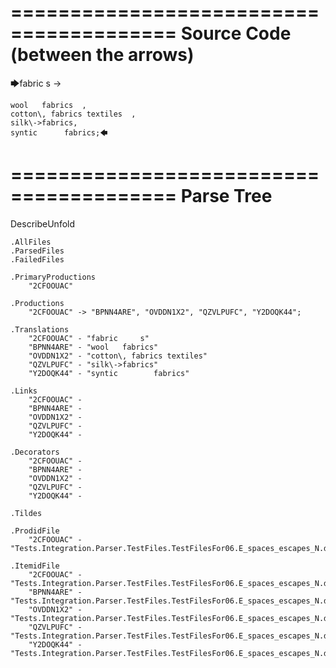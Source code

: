 ========================================
Source Code (between the arrows)
========================================

🡆fabric     s 	->

	wool   fabrics	,
	cotton\, fabrics textiles  ,
    silk\->fabrics,
    syntic 		fabrics;🡄

========================================
Parse Tree
========================================
DescribeUnfold

    .AllFiles
    .ParsedFiles
    .FailedFiles

    .PrimaryProductions
        "2CFOOUAC" 

    .Productions
        "2CFOOUAC" -> "BPNN4ARE", "OVDDN1X2", "QZVLPUFC", "Y2DOQK44";

    .Translations
        "2CFOOUAC" - "fabric     s"
        "BPNN4ARE" - "wool   fabrics"
        "OVDDN1X2" - "cotton\, fabrics textiles"
        "QZVLPUFC" - "silk\->fabrics"
        "Y2DOQK44" - "syntic 		fabrics"

    .Links
        "2CFOOUAC" - 
        "BPNN4ARE" - 
        "OVDDN1X2" - 
        "QZVLPUFC" - 
        "Y2DOQK44" - 

    .Decorators
        "2CFOOUAC" - 
        "BPNN4ARE" - 
        "OVDDN1X2" - 
        "QZVLPUFC" - 
        "Y2DOQK44" - 

    .Tildes

    .ProdidFile
        "2CFOOUAC" - "Tests.Integration.Parser.TestFiles.TestFilesFor06.E_spaces_escapes_N.ds"

    .ItemidFile
        "2CFOOUAC" - "Tests.Integration.Parser.TestFiles.TestFilesFor06.E_spaces_escapes_N.ds"
        "BPNN4ARE" - "Tests.Integration.Parser.TestFiles.TestFilesFor06.E_spaces_escapes_N.ds"
        "OVDDN1X2" - "Tests.Integration.Parser.TestFiles.TestFilesFor06.E_spaces_escapes_N.ds"
        "QZVLPUFC" - "Tests.Integration.Parser.TestFiles.TestFilesFor06.E_spaces_escapes_N.ds"
        "Y2DOQK44" - "Tests.Integration.Parser.TestFiles.TestFilesFor06.E_spaces_escapes_N.ds"

